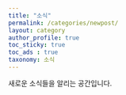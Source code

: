 ```yaml
---
title: "소식"
permalink: /categories/newpost/
layout: category
author_profile: true
toc_sticky: true
toc_ads : true
taxonomy: 소식
---
```


새로운 소식들을 알리는 공간입니다.